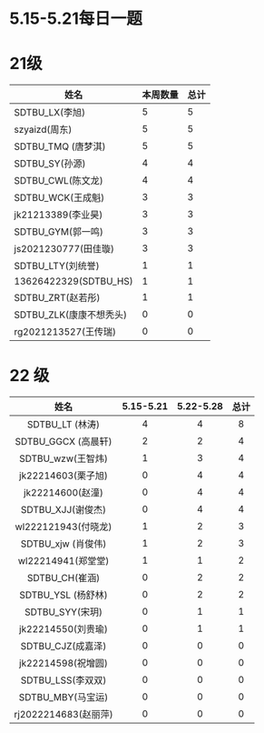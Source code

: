 # 5.15-5.21每日一题

# 21级

| 姓名                    | 本周数量 | 总计 |
| ----------------------- | -------- | ---- |
| SDTBU_LX(李旭)          | 5        | 5    |
| szyaizd(周东)           | 5        | 5    |
| SDTBU_TMQ (唐梦淇)      | 5        | 5    |
| SDTBU_SY(孙源)          | 4        | 4    |
| SDTBU_CWL(陈文龙)       | 4        | 4    |
| SDTBU_WCK(王成魁)       | 3        | 3    |
| jk21213389(李业昊)      | 3        | 3    |
| SDTBU_GYM(郭一鸣)       | 3        | 3    |
| js2021230777(田佳璇)    | 3        | 3    |
| SDTBU_LTY(刘统誉)       | 1        | 1    |
| 13626422329(SDTBU_HS)   | 1        | 1    |
| SDTBU_ZRT(赵若彤)       | 1        | 1    |
| SDTBU_ZLK(康康不想秃头) | 0        | 0    |
| rg2021213527(王传瑞)    | 0        | 0    |
# 22 级

| 姓名                | 5.15-5.21 | 5.22-5.28 | 总计 |
|:-------------------:|:-----------:|:-----------:|:----:|
| SDTBU_LT (林涛)     | 4         | 4         | 8  |
| SDTBU_GGCX (高晨轩)  | 2         | 2         | 4  |
| SDTBU_wzw(王智炜)    | 1         | 3         | 4  |
| jk22214603(栗子旭)   | 0         | 4         | 4  |
| jk22214600(赵潼)    | 0         | 4         | 4  |
| SDTBU_XJJ(谢俊杰)    | 0         | 4         | 4  |
| wl222121943(付晓龙)  | 1         | 2         | 3  |
| SDTBU_xjw (肖俊伟)   | 1         | 2         | 3  |
| wl22214941(郑堂堂)   | 1         | 1         | 2  |
| SDTBU_CH(崔涵)      | 0         | 2         | 2  |
| SDTBU_YSL (杨舒林)   | 0         | 2         | 2  |
| SDTBU_SYY(宋玥)     | 0         | 1         | 1  |
| jk22214550(刘贵瑜)   | 0         | 1         | 1  |
| SDTBU_CJZ(成嘉泽)    | 0         | 0         | 0  |
| jk22214598(祝增圆)   | 0         | 0         | 0  |
| SDTBU_LSS(李双双)    | 0         | 0         | 0  |
| SDTBU_MBY(马宝运)    | 0         | 0         | 0  |
| rj2022214683(赵丽萍) | 0         | 0         | 0  |
